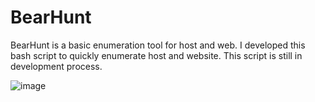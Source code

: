# BearHunt
BearHunt is a basic enumeration tool for host and web. I developed this bash script to quickly enumerate host and website. This script is still in development process. 

![image](https://user-images.githubusercontent.com/36906104/236834209-c831724b-6a43-4853-89c1-544e8183e2d9.png)
